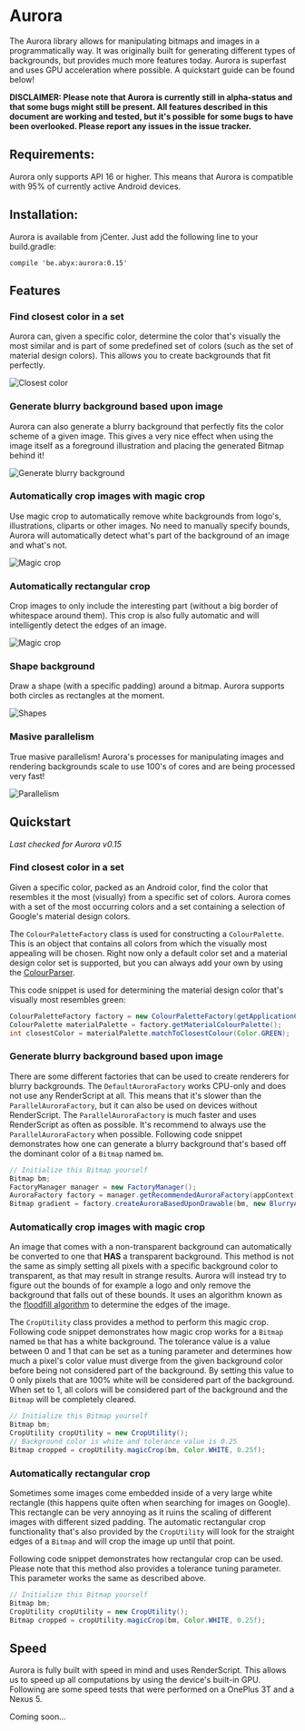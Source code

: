 # Aurora
The Aurora library allows for manipulating bitmaps and images in a programmatically way. It was originally built for generating different types of backgrounds, but provides much more features today. Aurora is superfast and uses GPU acceleration where possible. A quickstart guide can be found below!

**DISCLAIMER: Please note that Aurora is currently still in alpha-status and that some bugs might still be present. All features described in this document are working and tested, but it's possible for some bugs to have been overlooked. Please report any issues in the issue tracker.**

## Requirements:
Aurora only supports API 16 or higher. This means that Aurora is compatible with 95% of currently active Android devices.

## Installation:
Aurora is available from jCenter. Just add the following line to your build.gradle:

```
compile 'be.abyx:aurora:0.15'
```

## Features
###  Find closest color in a set
Aurora can, given a specific color, determine the color that's visually the most similar and is part of some predefined set of colors (such as the set of material design colors). This allows you to create backgrounds that fit perfectly.

![Closest color](https://raw.githubusercontent.com/AbyxBelgium/Aurora/master/documentation/readme/color_matcher.png)
### Generate blurry background based upon image
Aurora can also generate a blurry background that perfectly fits the color scheme of a given image. This gives a very nice effect when using the image itself as a foreground illustration and placing the generated Bitmap behind it!

![Generate blurry background](https://raw.githubusercontent.com/AbyxBelgium/Aurora/master/documentation/readme/blurry_background_generation.png)
### Automatically crop images with magic crop
Use magic crop to automatically remove white backgrounds from logo's, illustrations, cliparts or other images. No need to manually specify bounds, Aurora will automatically detect what's part of the background of an image and what's not.

![Magic crop](https://raw.githubusercontent.com/AbyxBelgium/Aurora/master/documentation/readme/magic_crop.png)
### Automatically rectangular crop
Crop images to only include the interesting part (without a big border of whitespace around them). This crop is also fully automatic and will intelligently detect the edges of an image.

![Magic crop](https://raw.githubusercontent.com/AbyxBelgium/Aurora/master/documentation/readme/crop_rectangular.png)
### Shape background
Draw a shape (with a specific padding) around a bitmap. Aurora supports both circles as rectangles at the moment.

![Shapes](https://raw.githubusercontent.com/AbyxBelgium/Aurora/master/documentation/readme/render_shape.png)
### Masive parallelism
True masive parallelism! Aurora's processes for manipulating images and rendering backgrounds scale to use 100's of cores and are being processed very fast!

![Parallelism](https://github.com/AbyxBelgium/Aurora/blob/master/documentation/readme/parallelism.png?raw=true)
## Quickstart
*Last checked for Aurora v0.15*

### Find closest color in a set
Given a specific color, packed as an Android color, find the color that resembles it the most (visually) from a specific set of colors. Aurora comes with a set of the most occurring colors and a set containing a selection of Google's material design colors.

The `ColourPaletteFactory` class is used for constructing a `ColourPalette`. This is an object that contains all colors from which the visually most appealing will be chosen. Right now only a default color set and a material design color set is supported, but you can always add your own by using the [ColourParser](https://github.com/AbyxBelgium/Aurora/wiki/ColourParser).

This code snippet is used for determining the material design color that's visually most resembles green:
```java
ColourPaletteFactory factory = new ColourPaletteFactory(getApplicationContext());
ColourPalette materialPalette = factory.getMaterialColourPalette();
int closestColor = materialPalette.matchToClosestColour(Color.GREEN);
```

### Generate blurry background based upon image
There are some different factories that can be used to create renderers for blurry backgrounds. The `DefaultAuroraFactory` works CPU-only and does not use any RenderScript at all. This means that it's slower than the `ParallelAuroraFactory`, but it can also be used on devices without RenderScript. The `ParallelAuroraFactory` is much faster and uses RenderScript as often as possible. It's recommend to always use the `ParallelAuroraFactory` when possible. Following code snippet demonstrates how one can generate a blurry background that's based off the dominant color of a `Bitmap` named `bm`.

```java
// Initialize this Bitmap yourself
Bitmap bm;
FactoryManager manager = new FactoryManager();
AuroraFactory factory = manager.getRecommendedAuroraFactory(appContext);
Bitmap gradient = factory.createAuroraBasedUponDrawable(bm, new BlurryAurora(appContext), 1200, 1920);
```

### Automatically crop images with magic crop
An image that comes with a non-transparent background can automatically be converted to one that **HAS** a transparent background. This method is not the same as simply setting all pixels with a specific background color to transparent, as that may result in strange results. Aurora will instead try to figure out the bounds of for example a logo and only remove the background that falls out of these bounds. It uses an algorithm known as the [floodfill algorithm](https://en.wikipedia.org/wiki/Flood_fill) to determine the edges of the image.

The `CropUtility` class provides a method to perform this magic crop. Following code snippet demonstrates how magic crop works for a `Bitmap` named `bm` that has a white background. The tolerance value is a value between 0 and 1 that can be set as a tuning parameter and determines how much a pixel's color value must diverge from the given background color before being not considered part of the background. By setting this value to 0 only pixels that are 100% white will be considered part of the background. When set to 1, all colors will be considered part of the background and the `Bitmap` will be completely cleared.

```java
// Initialize this Bitmap yourself
Bitmap bm;
CropUtility cropUtility = new CropUtility();
// Background color is white and tolerance value is 0.25
Bitmap cropped = cropUtility.magicCrop(bm, Color.WHITE, 0.25f);
```

### Automatically rectangular crop
Sometimes some images come embedded inside of a very large white rectangle (this happens quite often when searching for images on Google). This rectangle can be very annoying as it ruins the scaling of different images with different sized padding. The automatic rectangular crop functionality that's also provided by the `CropUtility` will look for the straight edges of a `Bitmap` and will crop the image up until that point.

Following code snippet demonstrates how rectangular crop can be used. Please note that this method also provides a tolerance tuning parameter. This parameter works the same as described above.

```java
// Initialize this Bitmap yourself
Bitmap bm;
CropUtility cropUtility = new CropUtility();
Bitmap cropped = cropUtility.magicCrop(bm, Color.WHITE, 0.25f);
```

## Speed
Aurora is fully built with speed in mind and uses RenderScript. This allows us to speed up all computations by using the device's built-in GPU. Following are some speed tests that were performed on a OnePlus 3T and a Nexus 5.

Coming soon...
